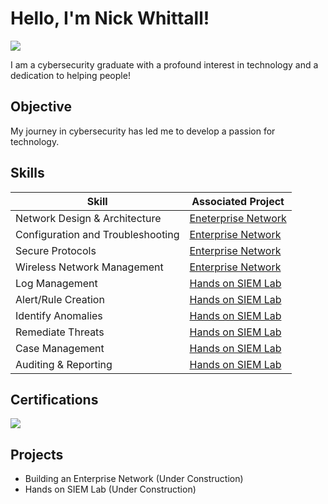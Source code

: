 # Hello, I'm Nick Whittall!
<a href="https://linkedin.com/in/nickwhittall"><img src="https://img.shields.io/badge/-LinkedIn-0072b1?&style=for-the-badge&logo=linkedin&logoColor=white" /></a>

I am a cybersecurity graduate with a profound interest in technology and a dedication to helping people!

## Objective

My journey in cybersecurity has led me to develop a passion for technology.

## Skills

| Skill                                         | Associated Project         |
|-----------------------------------------------|----------------------------|
| Network Design & Architecture                 | <a href="https://github.com/Nickwhittall/Enterprise-Network/tree/main">Eneterprise Network</a>|
| Configuration and Troubleshooting             | <a href="https://github.com/Nickwhittall/Enterprise-Network/tree/main">Enterprise Network</a>|
| Secure Protocols                              | <a href="https://github.com/Nickwhittall/Enterprise-Network/tree/main">Enterprise Network</a>|
| Wireless Network Management                   | <a href="https://github.com/Nickwhittall/Enterprise-Network/tree/main">Enterprise Network</a>|
| Log Management                                | <a href="">Hands on SIEM Lab</a>|
| Alert/Rule Creation                           | <a href="">Hands on SIEM Lab</a>|
| Identify Anomalies                            | <a href="">Hands on SIEM Lab</a>|
| Remediate Threats                             | <a href="">Hands on SIEM Lab</a>|
| Case Management                               | <a href="">Hands on SIEM Lab</a>|
| Auditing & Reporting                          | <a href="">Hands on SIEM Lab</a>|

## Certifications
<div>
<img src="https://img.shields.io/badge/-Security%2B-FF0000?&style=for-the-badge&logo=CompTIA&logoColor=white" />
</div>

## Projects
- Building an Enterprise Network (Under Construction)
- Hands on SIEM Lab (Under Construction)
